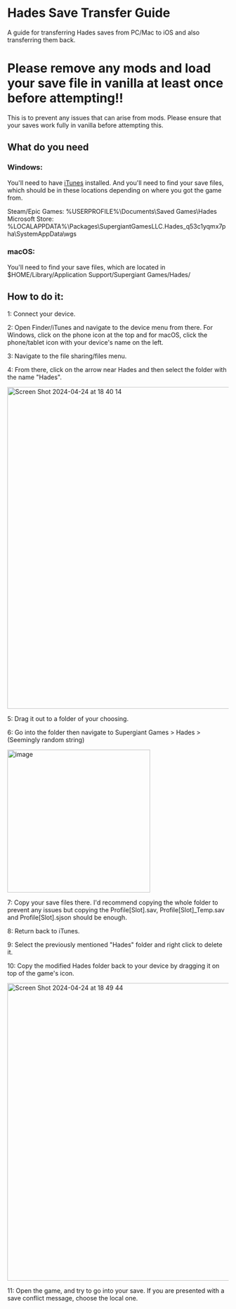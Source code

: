# Hades Save Transfer Guide

A guide for transferring Hades saves from PC/Mac to iOS and also transferring them back.

# Please remove any mods and load your save file in vanilla at least once before attempting!!
This is to prevent any issues that can arise from mods. Please ensure that your saves work fully in vanilla before attempting this.

## What do you need

### Windows:
You'll need to have [iTunes](https://www.apple.com/itunes/) installed.
And you'll need to find your save files, which should be in these locations depending on where you got the game from.

Steam/Epic Games: %USERPROFILE%\Documents\Saved Games\Hades\
Microsoft Store: %LOCALAPPDATA%\Packages\SupergiantGamesLLC.Hades_q53c1yqmx7pha\SystemAppData\wgs

### macOS:
You'll need to find your save files, which are located in $HOME/Library/Application Support/Supergiant Games/Hades/

## How to do it: 

1: Connect your device.

2: Open Finder/iTunes and navigate to the device menu from there. For Windows, click on the phone icon at the top and for macOS, click the phone/tablet icon with your device's name on the left.

3: Navigate to the file sharing/files menu.

4: From there, click on the arrow near Hades and then select the folder with the name "Hades".

<img width="732" alt="Screen Shot 2024-04-24 at 18 40 14" src="https://github.com/RedMarbles1/hades-save-transfer-guide/assets/74708865/ca5477e3-682f-4700-8a94-59ac4a8de3dd">

5: Drag it out to a folder of your choosing.

6: Go into the folder then navigate to Supergiant Games > Hades > (Seemingly random string)

<img width="325" alt="image" src="https://github.com/RedMarbles1/hades-save-transfer-guide/assets/74708865/9ce1d9b3-045a-4d93-b0cf-404a652d4381">

7: Copy your save files there. I'd recommend copying the whole folder to prevent any issues but copying the Profile[Slot].sav, Profile[Slot]_Temp.sav and Profile[Slot].sjson should be enough.

8: Return back to iTunes. 

9: Select the previously mentioned "Hades" folder and right click to delete it.

10: Copy the modified Hades folder back to your device by dragging it on top of the game's icon.

<img width="677" alt="Screen Shot 2024-04-24 at 18 49 44" src="https://github.com/RedMarbles1/hades-save-transfer-guide/assets/74708865/76bf1378-5779-4d1b-b981-2f0a6d41bf89">

11: Open the game, and try to go into your save. If you are presented with a save conflict message, choose the local one.







